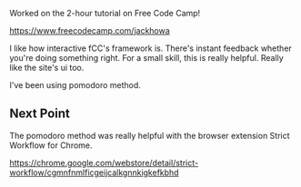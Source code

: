 Worked on the 2-hour tutorial on Free Code Camp! 

https://www.freecodecamp.com/jackhowa 

I like how interactive fCC's framework is. There's instant feedback whether you're doing something right. For a small skill, this is really helpful. Really like the site's ui too. 

I've been using pomodoro method. 

## Next Point 

The pomodoro method was really helpful with the browser extension Strict Workflow for Chrome. 

https://chrome.google.com/webstore/detail/strict-workflow/cgmnfnmlficgeijcalkgnnkigkefkbhd
